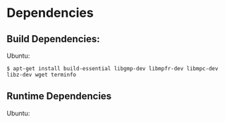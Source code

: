 # Dependencies
## Build Dependencies:

Ubuntu:

    $ apt-get install build-essential libgmp-dev libmpfr-dev libmpc-dev libz-dev wget terminfo

## Runtime Dependencies

Ubuntu:
